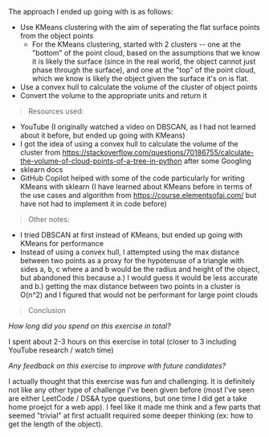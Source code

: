 The approach I ended up going with is as follows:
- Use KMeans clustering with the aim of seperating the flat surface points from the object points
    - For the KMeans clustering, started with 2 clusters -- one at the "bottom" of the point cloud, based on the assumptions that we know it is likely the surface (since in the real world, the object cannot just phase through the surface), and one at the "top" of the point cloud, which we know is likely the object given the surface it's on is flat.
- Use a convex hull to calculate the volume of the cluster of object points
- Convert the volume to the appropriate units and return it

> Resources used:

- YouTube (I originally watched a video on DBSCAN, as I had not learned about it before, but ended up going with KMeans)
- I got the idea of using a convex hull to calculate the volume of the cluster from https://stackoverflow.com/questions/70186755/calculate-the-volume-of-cloud-points-of-a-tree-in-python after some Googling
- sklearn docs
- GitHub Copilot helped with some of the code particularly for writing KMeans with sklearn 
    (I have learned about KMeans before in terms of the use cases and algorithm from https://course.elementsofai.com/ but have not had to implement it in code before)

> Other notes: 
- I tried DBSCAN at first instead of KMeans, but ended up going with KMeans for performance
- Instead of using a convex hull, I attempted using the max distance between two points as a proxy for the hypotenuse of a triangle with sides a, b, c where a and b would be the radius and height of the object, but abandoned this because a.) I would guess it would be less accurate and b.) getting the max distance between two points in a cluster is O(n^2) and I figured that would not be performant for large point clouds


> Conclusion

*How long did you spend on this exercise in total?*

I spent about 2-3 hours on this exercise in total (closer to 3 including YouTube research / watch time)

*Any feedback on this exercise to improve with future candidates?*

I actually thought that this exercise was fun and challenging. It is definitely not like any other type of challenge I've been given before (most I've seen are either LeetCode / DS&A type questions, but one time I did get a take home proejct for a web app). I feel like it made me think and a few parts that seemed "trivial" at first actuallt required some deeper thinking (ex: how to get the length of the object).